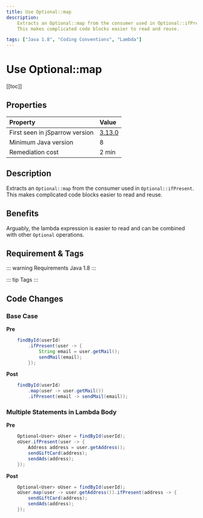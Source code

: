 ```yaml
---
title: Use Optional::map
description:
    Extracts an Optional::map from the consumer used in Optional::ifPresent. 
    This makes complicated code blocks easier to read and reuse.

tags: ["Java 1.8", "Coding Conventions", "Lambda"]
---
```


# Use Optional::map

[[toc]]

## Properties

| Property                        | Value |
|:------------------------------- |:----- |
| First seen in jSparrow version  | [3.13.0](/eclipse/release-notes.html#_3-13-0) |
| Minimum Java version            | 8     |
| Remediation cost                | 2 min |

## Description

Extracts an `Optional::map` from the consumer used in `Optional::ifPresent`. 
This makes complicated code blocks easier to read and reuse.

## Benefits

Arguably, the lambda expression is easier to read and can be combined with other `Optional` operations.

## Requirement & Tags

::: warning Requirements
Java 1.8
:::

::: tip Tags
<TagLinks />
:::

## Code Changes

### Base Case

__Pre__
```java
    findById(userId)
        .ifPresent(user -> {
            String email = user.getMail();
            sendMail(email);
        });
```

__Post__
```java
    findById(userId)
        .map(user -> user.getMail())
        .ifPresent(email -> sendMail(email));
```

### Multiple Statements in Lambda Body

__Pre__
```java
    Optional<User> oUser = findById(userId);
    oUser.ifPresent(user -> {
        Address address = user.getAddress();
        sendGiftCard(address);
        sendAds(address);
    });
```

__Post__
```java
    Optional<User> oUser = findById(userId);
    oUser.map(user -> user.getAddress()).ifPresent(address -> {
        sendGiftCard(address);
        sendAds(address);
    });
```


